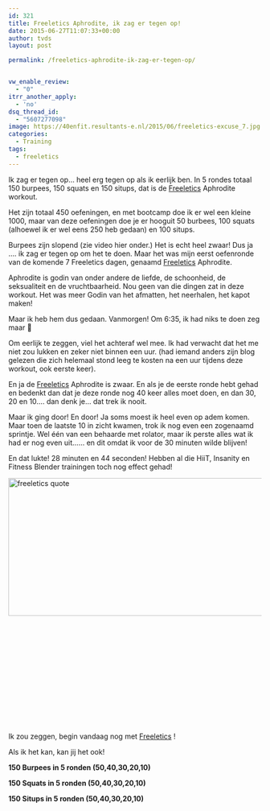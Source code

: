 ```yaml
---
id: 321
title: Freeletics Aphrodite, ik zag er tegen op!
date: 2015-06-27T11:07:33+00:00
author: tvds
layout: post

permalink: /freeletics-aphrodite-ik-zag-er-tegen-op/


vw_enable_review:
  - "0"
itrr_another_apply:
  - 'no'
dsq_thread_id:
  - "5607277098"
image: https://40enfit.resultants-e.nl/2015/06/freeletics-excuse_7.jpg
categories:
  - Training
tags:
  - freeletics
---
```

Ik zag er tegen op&#8230; heel erg tegen op als ik eerlijk ben. In 5 rondes totaal 150 burpees, 150 squats en 150 situps, dat is de [Freeletics](https://www.freeletics.com/r/6595686) Aphrodite workout.

Het zijn totaal 450 oefeningen, en met bootcamp doe ik er wel een kleine 1000, maar van deze oefeningen doe je er hooguit 50 burbees, 100 squats (alhoewel ik er wel eens 250 heb gedaan) en 100 situps.

<!--more-->

Burpees zijn slopend (zie video hier onder.) Het is echt heel zwaar! Dus ja &#8230;. ik zag er tegen op om het te doen. Maar het was mijn eerst oefenronde van de komende 7 Freeletics dagen, genaamd [Freeletics](https://www.freeletics.com/r/6595686) Aphrodite.

Aphrodite is godin van onder andere de liefde, de schoonheid, de seksualiteit en de vruchtbaarheid. Nou geen van die dingen zat in deze workout. Het was meer Godin van het afmatten, het neerhalen, het kapot maken!

Maar ik heb hem dus gedaan. Vanmorgen! Om 6:35, ik had niks te doen zeg maar 🙂

Om eerlijk te zeggen, viel het achteraf wel mee. Ik had verwacht dat het me niet zou lukken en zeker niet binnen een uur. (had iemand anders zijn blog gelezen die zich helemaal stond leeg te kosten na een uur tijdens deze workout, ook eerste keer).

En ja de [Freeletics](https://www.freeletics.com/r/6595686) Aphrodite is zwaar. En als je de eerste ronde hebt gehad en bedenkt dan dat je deze ronde nog 40 keer alles moet doen, en dan 30, 20 en 10&#8230;. dan denk je&#8230; dat trek ik nooit.

Maar ik ging door! En door! Ja soms moest ik heel even op adem komen. Maar toen de laatste 10 in zicht kwamen, trok ik nog even een zogenaamd sprintje. Wel één van een behaarde met rolator, maar ik perste alles wat ik had er nog even uit&#8230;&#8230; en dit omdat ik voor de 30 minuten wilde blijven!

En dat lukte! 28 minuten en 44 seconden! Hebben al die HiiT, Insanity en Fitness Blender trainingen toch nog effect gehad!

[<img class="alignleft size-full wp-image-323" src="https://40enfit.resultants-e.nl/2015/06/freeletics-quote.jpg" alt="freeletics quote" width="736" height="274" srcset="https://40enfit.resultants-e.nl/2015/06/freeletics-quote.jpg 736w, https://40enfit.resultants-e.nl/2015/06/freeletics-quote-300x112.jpg 300w" sizes="(max-width: 736px) 100vw, 736px" />](https://40enfit.resultants-e.nl/2015/06/freeletics-quote.jpg)

&nbsp;

&nbsp;

&nbsp;

&nbsp;

&nbsp;

&nbsp;

&nbsp;

Ik zou zeggen, begin vandaag nog met [Freeletics](https://www.freeletics.com/r/6595686) !

Als ik het kan, kan jij het ook!

**150 Burpees in 5 ronden (50,40,30,20,10)**
  


**150 Squats in 5 ronden (50,40,30,20,10)**
  


**150 Situps in 5 ronden (50,40,30,20,10)**